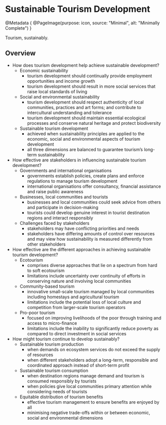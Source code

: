 # Sustainable Tourism Development

@Metadata {
    @PageImage(purpose: icon, source: "Minimal", alt: "Minimally Complete")
}

Tourism, sustainably.

## Overview

- How does tourism development help achieve sustainable development?
    - Economic sustainability
        - tourism development should continually provide employment opportunities and income growth
        - tourism development should result in more social services that raise local standards of living
    - Social and environmental sustainability
        - tourism development should respect authenticity of local communities, practices and art forms; and contribute to intercultural understanding and tolerance
        - tourism development should maintain essential ecological processes and conserve natural heritage and protect biodiversity
    - Sustainable tourism development
        - achieved when sustainability principles are applied to the economic, social and environmental aspects of tourism development
        - all three dimensions are balanced to guarantee tourism’s long-term sustainability
- How effective are stakeholders in influencing sustainable tourism development?
    - Governments and international organisations
        - governments establish policies, create plans and enforce regulations to manage tourism development
        - international organisations offer consultancy, financial assistance and raise public awareness
    - Businesses, local communities and tourists
        - businesses and local communities could seek advice from others and participate in decision-making
        - tourists could develop genuine interest in tourist destination regions and interact responsibly
    - Challenges faced by stakeholders
        - stakeholders may have conflicting priorities and needs
        - stakeholders have differing amounts of control over resources and may view how sustainability is measured differently from other stakeholders
- How effective are the different approaches in achieving sustainable tourism development?
    - Ecotourism
        - comprises diverse approaches that lie on a spectrum from hard to soft ecotourism
        - limitations include uncertainty over continuity of efforts in conserving nature and involving local communities
    - Community-based tourism
        - innovative small-scale tourism managed by local communities including homestays and agricultural tourism
        - limitations include the potential loss of local culture and competition from larger-scale tourism operators
    - Pro-poor tourism
        - focused on improving livelihoods of the poor through training and access to micro-finance
        - limitations include the inability to significantly reduce poverty as compared to direct investment in social services
- How might tourism continue to develop sustainably?
    - Sustainable tourism production
        - when demands on ecosystem services do not exceed the supply of resources
        - when different stakeholders adopt a long-term, responsible and coordinated approach instead of short-term profit
    - Sustainable tourism consumption
        - when destination regions manage demand and tourism is consumed responsibly by tourists
        - when policies give local communities primary attention while considering needs of tourists
    - Equitable distribution of tourism benefits
        - effective tourism management to ensure benefits are enjoyed by all
        - minimising negative trade-offs within or between economic, social and environmental dimensions